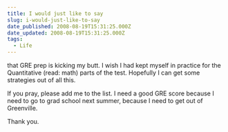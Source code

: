 ```yaml
---
title: I would just like to say
slug: i-would-just-like-to-say
date_published: 2008-08-19T15:31:25.000Z
date_updated: 2008-08-19T15:31:25.000Z
tags:
  - Life
---
```


that GRE prep is kicking my butt. I wish I had kept myself in practice for the Quantitative (read: math) parts of the test. Hopefully I can get some strategies out of all this.

If you pray, please add me to the list. I need a good GRE score because I need to go to grad school next summer, because I need to get out of Greenville.

Thank you.

